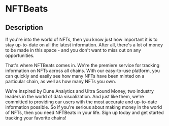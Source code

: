 # NFTBeats

## Description

If you're into the world of NFTs, then you know just how important it is to stay up-to-date on all the latest information. After all, there's a lot of money to be made in this space - and you don't want to miss out on any opportunities.

That's where NFTBeats comes in. We're the premiere service for tracking information on NFTs across all chains. With our easy-to-use platform, you can quickly and easily see how many NFTs have been minted on a particular chain, as well as how many NFTs you own.

We're inspired by Dune Analytics and Ultra Sound Money, two industry leaders in the world of data visualization. And just like them, we're committed to providing our users with the most accurate and up-to-date information possible. So if you're serious about making money in the world of NFTs, then you need NFTBeats in your life. Sign up today and get started tracking your favorite chains!
